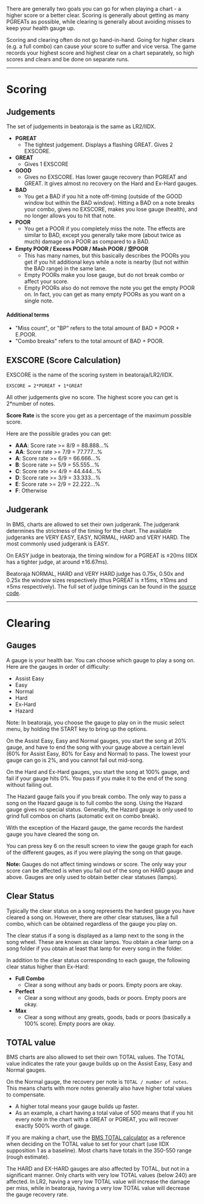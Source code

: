 There are generally two goals you can go for when playing a chart - a higher score or a better clear. Scoring is generally about getting as many PGREATs as possible, while clearing is generally about avoiding misses to keep your health gauge up.

Scoring and clearing often do not go hand-in-hand. Going for higher clears (e.g. a full combo) can cause your score to suffer and vice versa. The game records your highest score and highest clear on a chart separately, so high scores and clears and be done on separate runs.

----------
# Scoring

## Judgements
The set of judgements in beatoraja is the same as LR2/IIDX.

- **PGREAT**
  - The tightest judgement. Displays a flashing GREAT. Gives 2 EXSCORE.
- **GREAT**
  - Gives 1 EXSCORE
- **GOOD**
  - Gives no EXSCORE. Has lower gauge recovery than PGREAT and GREAT. It gives almost no recovery on the Hard and Ex-Hard gauges.
- **BAD**
  - You get a BAD if you hit a note off-timing (outside of the GOOD window but within the BAD window). Hitting a BAD on a note breaks your combo, gives no EXSCORE, makes you lose gauge (health), and no longer allows you to hit that note.
- **POOR**
  - You get a POOR if you completely miss the note. The effects are similar to BAD, except you generally take more (about twice as much) damage on a POOR as compared to a BAD.
- **Empty POOR / Excess POOR / Mash POOR / 空POOR**
  - This has many names, but this basically describes the POORs you get if you hit additional keys while a note is nearby (but not within the BAD range) in the same lane.
  - Empty POORs make you lose gauge, but do not break combo or affect your score.
  - Empty POORs also do not remove the note you get the empty POOR on. In fact, you can get as many empty POORs as you want on a single note.

#### Additional terms

- "Miss count", or "BP" refers to the total amount of BAD + POOR + E.POOR.
- "Combo breaks" refers to the total amount of BAD + POOR.


## EXSCORE (Score Calculation)
EXSCORE is the name of the scoring system in beatoraja/LR2/IIDX.
```
EXSCORE = 2*PGREAT + 1*GREAT
```
All other judgements give no score. The highest score you can get is 2\*number of notes.

**Score Rate** is the score you get as a percentage of the maximum possible score.

Here are the possible grades you can get:

- **AAA**: Score rate >= 8/9 = 88.888...%
- **AA**: Score rate >= 7/9 = 77.777...%
- **A**: Score rate >= 6/9 = 66.666...%
- **B**: Score rate >= 5/9 = 55.555...%
- **C**: Score rate >= 4/9 = 44.444...%
- **D**: Score rate >= 3/9 = 33.333...%
- **E**: Score rate >= 2/9 = 22.222...%
- **F**: Otherwise


## Judgerank

In BMS, charts are allowed to set their own judgerank. The judgerank determines the strictness of the timing for the chart. The available judgeranks are VERY EASY, EASY, NORMAL, HARD and VERY HARD. The most commonly used judgerank is EASY.

On EASY judge in beatoraja, the timing window for a PGREAT is ±20ms (IIDX has a tighter judge, at around ±16.67ms).

Beatoraja NORMAL, HARD and VERY HARD judge has 0.75x, 0.50x and 0.25x the window sizes respectively (thus PGREAT is ±15ms, ±10ms and ±5ms respectively). The full set of judge timings can be found in the [source code](https://github.com/exch-bms2/beatoraja/blob/master/src/bms/player/beatoraja/play/JudgeProperty.java).

----------
# Clearing

## Gauges
A gauge is your health bar. You can choose which gauge to play a song on. Here are the gauges in order of difficulty:

- Assist Easy
- Easy
- Normal
- Hard
- Ex-Hard
- Hazard

Note: In beatoraja, you choose the gauge to play on in the music select menu, by holding the START key to bring up the options.

On the Assist Easy, Easy and Normal gauges, you start the song at 20% gauge, and have to end the song with your gauge above a certain level (60% for Assist Easy, 80% for Easy and Normal) to pass. The lowest your gauge can go is 2%, and you cannot fail out mid-song.

On the Hard and Ex-Hard gauges, you start the song at 100% gauge, and fail if your gauge hits 0%. You pass if you make it to the end of the song without failing out.

The Hazard gauge fails you if you break combo. The only way to pass a song on the Hazard gauge is to full combo the song. Using the Hazard gauge gives no special status. Generally, the Hazard gauge is only used to grind full combos on charts (automatic exit on combo break).

With the exception of the Hazard gauge, the game records the hardest gauge you have cleared the song on.

You can press key 6 on the result screen to view the gauge graph for each of the different gauges, as if you were playing the song on that gauge.

**Note:** Gauges do not affect timing windows or score. The only way your score can be affected is when you fail out of the song on HARD gauge and above. Gauges are only used to obtain better clear statuses (lamps).


## Clear Status
Typically the clear status on a song represents the hardest gauge you have cleared a song on. However, there are other clear statuses, like a full combo, which can be obtained regardless of the gauge you play on.

The clear status if a song is displayed as a lamp next to the song in the song wheel. These are known as clear lamps. You obtain a clear lamp on a song folder if you obtain at least that lamp for every song in the folder.

In addition to the clear status corresponding to each gauge, the following clear status higher than Ex-Hard:

- **Full Combo**
  - Clear a song without any bads or poors. Empty poors are okay.
- **Perfect**
  - Clear a song without any goods, bads or poors. Empty poors are okay.
- **Max**
  - Clear a song without any greats, goods, bads or poors (basically a 100% score). Empty poors are okay.


## TOTAL value

BMS charts are also allowed to set their own TOTAL values. The TOTAL value indicates the rate your gauge builds up on the Assist Easy, Easy and Normal gauges.

On the Normal gauge, the recovery per note is `TOTAL / number of notes`. This means charts with more notes generally also have higher total values to compensate.
- A higher total means your gauge builds up faster.
- As an example, a chart having a total value of 500 means that if you hit every note in the chart with a GREAT or PGREAT, you will recover exactly 500% worth of gauge.

If you are making a chart, use the [BMS TOTAL calculator](https://hitkey.nekokan.dyndns.info/total.htm) as a reference when deciding on the TOTAL value to set for your chart (use IIDX supposition 1 as a baseline). Most charts have totals in the 350-550 range (rough estimate).

The HARD and EX-HARD gauges are also affected by TOTAL, but not in a significant manner. Only charts with very low TOTAL values (below 240) are affected. In LR2, having a very low TOTAL value will increase the damage per miss, while in beatoraja, having a very low TOTAL value will decrease the gauge recovery rate.
